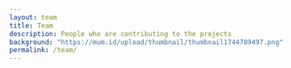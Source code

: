 ```yaml
---
layout: team
title: Team
description: People who are contributing to the projects
background: "https://mum.id/upload/thumbnail/thumbnail1744789497.png"
permalink: /team/
---
```


[//]: # (On this page you can list team members by defining them in [`_data/team.yml`]&#40;https://raw.githubusercontent.com/peterdesmet/petridish/main/_data/team.yml&#41;.)

[//]: # (## Alumni)

[//]: # (___)